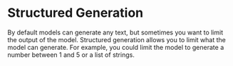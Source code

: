 # Structured Generation

By default models can generate any text, but sometimes you want to limit the output of the model. Structured generation allows you to limit what the model can generate. For example, you could limit the model to generate a number between 1 and 5 or a list of strings.
